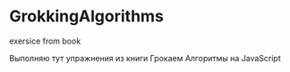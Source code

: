 # GrokkingAlgorithms
exersice from book

Выполняю тут упражнения из книги Грокаем Алгоритмы на JavaScript
